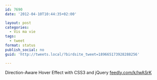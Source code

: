 ```yaml
---
id: 7690
date: '2012-04-10T10:44:35+02:00'

layout: post
categories:
  - Vis ma vie
tags:
  - tweet
format: status
publish_social: no
guid: 'http://tweets.local/?birdsite_tweet=189665173928288256'

---
```


Direction-Aware Hover Effect with CSS3 and jQuery [feedly.com/k/IwASrK](http://feedly.com/k/IwASrK)